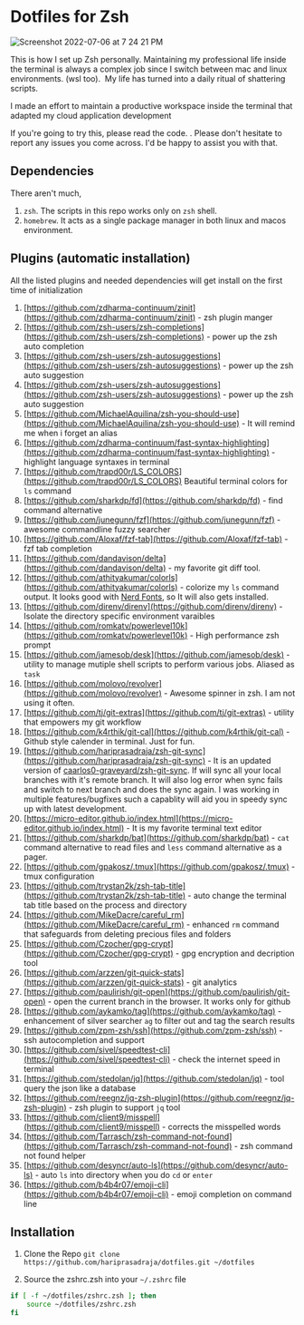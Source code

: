 # Dotfiles for Zsh

![Screenshot 2022-07-06 at 7 24 21 PM](https://user-images.githubusercontent.com/23031396/177753477-6642d8bb-ba9f-4900-b087-e70569743f40.png)

This is how I set up Zsh personally. Maintaining my professional life inside the terminal is always a complex job since I switch between mac and linux environments. (wsl too).  My life has turned into a daily ritual of shattering scripts.

I made an effort to maintain a productive workspace inside the terminal that adapted my cloud application development

If you're going to try this, please read the code. . Please don't hesitate to report any issues you come across. I'd be happy to assist you with that.

## Dependencies

There aren't much,

1. `zsh`. The scripts in this repo works only on `zsh` shell.
2. `homebrew`. It acts as a single package manager in both linux and macos environment.

## Plugins (automatic installation)

All the listed plugins and needed dependencies will get install on the first time of initialization

1. [https://github.com/zdharma-continuum/zinit](https://github.com/zdharma-continuum/zinit) - zsh plugin manger
2. [https://github.com/zsh-users/zsh-completions](https://github.com/zsh-users/zsh-completions) - power up the zsh auto completion
3. [https://github.com/zsh-users/zsh-autosuggestions](https://github.com/zsh-users/zsh-autosuggestions) - power up the zsh auto suggestion
4. [https://github.com/zsh-users/zsh-autosuggestions](https://github.com/zsh-users/zsh-autosuggestions) - power up the zsh auto suggestion
5. [https://github.com/MichaelAquilina/zsh-you-should-use](https://github.com/MichaelAquilina/zsh-you-should-use) - It will remind me when i forget an alias
6. [https://github.com/zdharma-continuum/fast-syntax-highlighting](https://github.com/zdharma-continuum/fast-syntax-highlighting) - highlight language syntaxes in terminal
7. [https://github.com/trapd00r/LS_COLORS](https://github.com/trapd00r/LS_COLORS)    Beautiful terminal colors for `ls` command
8. [https://github.com/sharkdp/fd](https://github.com/sharkdp/fd) - find command alternative
9. [https://github.com/junegunn/fzf](https://github.com/junegunn/fzf) - awesome commandline fuzzy searcher
10. [https://github.com/Aloxaf/fzf-tab](https://github.com/Aloxaf/fzf-tab) - fzf tab completion
11. [https://github.com/dandavison/delta](https://github.com/dandavison/delta) - my favorite git diff tool.
12. [https://github.com/athityakumar/colorls](https://github.com/athityakumar/colorls) - colorize my `ls` command output. It looks good with [Nerd Fonts](https://www.nerdfonts.com/font-downloads), so It will also gets installed.
13. [https://github.com/direnv/direnv](https://github.com/direnv/direnv) - Isolate the directory specific environment varaibles
14. [https://github.com/romkatv/powerlevel10k](https://github.com/romkatv/powerlevel10k) - High performance zsh prompt
15. [https://github.com/jamesob/desk](https://github.com/jamesob/desk) - utility to manage mutiple shell scripts to perform various jobs. Aliased as `task`
16. [https://github.com/molovo/revolver](https://github.com/molovo/revolver) - Awesome spinner in zsh. I am not using it often.
17. [https://github.com/tj/git-extras](https://github.com/tj/git-extras) - utility that empowers my git workflow
18. [https://github.com/k4rthik/git-cal](https://github.com/k4rthik/git-cal) - Github style calender in terminal. Just for fun.
19. [https://github.com/hariprasadraja/zsh-git-sync](https://github.com/hariprasadraja/zsh-git-sync) - It is an updated version of [caarlos0-graveyard/zsh-git-sync](https://github.com/caarlos0-graveyard/zsh-git-sync). If will sync all your local branches with it's remote branch. It will also log error when sync fails and switch to next branch and does the sync again. I was working in multiple features/bugfixes such a capablity will aid you in speedy sync up with latest development.
20. [https://micro-editor.github.io/index.html](https://micro-editor.github.io/index.html) - It is my favorite terminal text editor
21. [https://github.com/sharkdp/bat](https://github.com/sharkdp/bat) - `cat` command alternative to read files and `less` command alternative as a pager.
22. [https://github.com/gpakosz/.tmux](https://github.com/gpakosz/.tmux) - tmux configuration
23. [https://github.com/trystan2k/zsh-tab-title](https://github.com/trystan2k/zsh-tab-title) - auto change the terminal tab title based on the process and directory
24. [https://github.com/MikeDacre/careful_rm](https://github.com/MikeDacre/careful_rm) - enhanced `rm` command that safeguards from deleting precious files and folders
25. [https://github.com/Czocher/gpg-crypt](https://github.com/Czocher/gpg-crypt) - gpg encryption and decription tool
26. [https://github.com/arzzen/git-quick-stats](https://github.com/arzzen/git-quick-stats) - git analytics
27. [https://github.com/paulirish/git-open](https://github.com/paulirish/git-open) - open the current branch in the browser. It works only for github
28. [https://github.com/aykamko/tag](https://github.com/aykamko/tag) - enhancement of silver searcher `ag` to filter out and tag the search results
29. [https://github.com/zpm-zsh/ssh](https://github.com/zpm-zsh/ssh) - ssh autocompletion and support
30. [https://github.com/sivel/speedtest-cli](https://github.com/sivel/speedtest-cli) - check the internet speed in terminal
31. [https://github.com/stedolan/jq](https://github.com/stedolan/jq) - tool query the json like a database
32. [https://github.com/reegnz/jq-zsh-plugin](https://github.com/reegnz/jq-zsh-plugin) - zsh plugin to support `jq` tool
33. [https://github.com/client9/misspell](https://github.com/client9/misspell) - corrects the misspelled words
34. [https://github.com/Tarrasch/zsh-command-not-found](https://github.com/Tarrasch/zsh-command-not-found) - zsh command not found helper
35. [https://github.com/desyncr/auto-ls](https://github.com/desyncr/auto-ls) - auto `ls` into directory when you do `cd` or `enter`
36. [https://github.com/b4b4r07/emoji-cli](https://github.com/b4b4r07/emoji-cli) - emoji completion on command line

## Installation

1. Clone the Repo
`git clone https://github.com/hariprasadraja/dotfiles.git ~/dotfiles`

2. Source the zshrc.zsh into your `~/.zshrc` file

```sh
if [ -f ~/dotfiles/zshrc.zsh ]; then
    source ~/dotfiles/zshrc.zsh
fi
```
